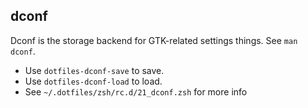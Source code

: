 ## dconf

Dconf is the storage backend for GTK-related settings things. See `man dconf`.

- Use `dotfiles-dconf-save` to save.
- Use `dotfiles-dconf-load` to load.
- See `~/.dotfiles/zsh/rc.d/21_dconf.zsh` for more info
